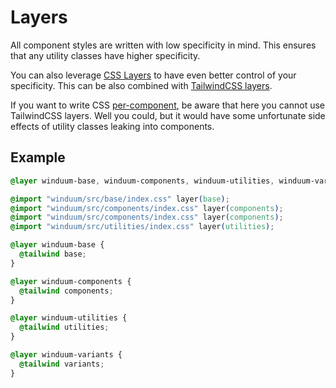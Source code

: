 # Layers

All component styles are written with low specificity in mind. This ensures that any utility classes have higher specificity. 

You can also leverage [CSS Layers](https://developer.mozilla.org/en-US/docs/Learn/CSS/Building_blocks/Cascade_layers) to have even better control of your specificity. This can be also combined with [TailwindCSS layers](https://tailwindcss.com/docs/adding-custom-styles#using-css-and-layer).

If you want to write CSS [per-component](https://tailwindcss.com/docs/adding-custom-styles#layers-and-per-component-css), be aware that here you cannot use TailwindCSS layers. Well you could, but it would have some unfortunate side effects of utility classes leaking into components.  

## Example
```css
@layer winduum-base, winduum-components, winduum-utilities, winduum-variants;

@import "winduum/src/base/index.css" layer(base);
@import "winduum/src/components/index.css" layer(components);
@import "winduum/src/components/index.css" layer(components);
@import "winduum/src/utilities/index.css" layer(utilities);

@layer winduum-base {
  @tailwind base;
}

@layer winduum-components {
  @tailwind components;
}

@layer winduum-utilities {
  @tailwind utilities;
}

@layer winduum-variants {
  @tailwind variants;
}
```
